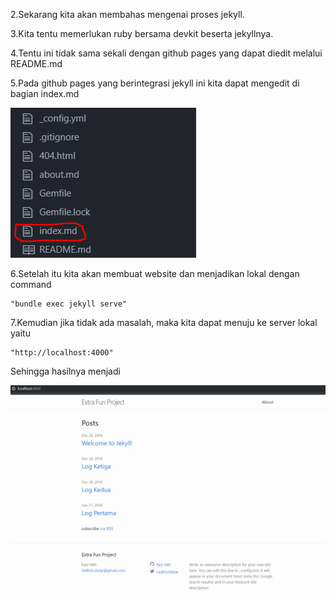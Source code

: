 2.Sekarang kita akan membahas mengenai proses jekyll.

3.Kita tentu memerlukan ruby bersama devkit beserta jekyllnya.

4.Tentu ini tidak sama sekali dengan github pages yang dapat diedit melalui README.md

5.Pada github pages yang berintegrasi jekyll ini kita dapat mengedit di bagian index.md

<img src="/pictures/index.png" alt="../pictures/index.png">

6.Setelah itu kita akan membuat website dan menjadikan lokal dengan command

```PS
"bundle exec jekyll serve"
```

7.Kemudian jika tidak ada masalah, maka kita dapat menuju ke server lokal yaitu

```PS
"http://localhost:4000"
```

Sehingga hasilnya menjadi

<img src="/pictures/local.png" alt="../pictures/local.png">
